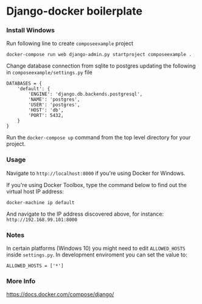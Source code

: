 # Django-docker boilerplate

### Install Windows

Run following line to create ```composeexample``` project

```
docker-compose run web django-admin.py startproject composeexample .
```

Change database connection from sqlite to postgres updating the following in ```composeexample/settings.py``` file

```
DATABASES = {
    'default': {
        'ENGINE': 'django.db.backends.postgresql',
        'NAME': 'postgres',
        'USER': 'postgres',
        'HOST': 'db',
        'PORT': 5432,
    }
}
```

Run the ```docker-compose up``` command from the top level directory for your project.

### Usage

Navigate to ```http://localhost:8000``` if you're using Docker for Windows.

If you're using Docker Toolbox, type the command below to find out the virtual host IP address:

```
docker-machine ip default
```

And navigate to the IP address discovered above, for instance: ```http://192.168.99.101:8000```

### Notes

In certain platforms (Windows 10) you might need to edit ```ALLOWED_HOSTS``` inside ```settings.py```. In development enviroment you can set the value to:

```
ALLOWED_HOSTS = ['*']
```

### More Info

https://docs.docker.com/compose/django/
